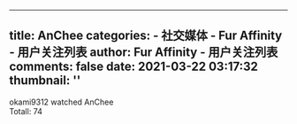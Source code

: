 
---
title: AnChee
categories: 
    - 社交媒体
    - Fur Affinity - 用户关注列表
author: Fur Affinity - 用户关注列表
comments: false
date: 2021-03-22 03:17:32
thumbnail: ''
---

<div>   
okami9312 watched AnChee <br> Totall: 74  
</div>
            